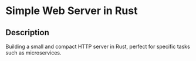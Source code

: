# Simple Web Server in Rust

## Description
Building a small and compact HTTP server in Rust, perfect for specific tasks such as microservices. 